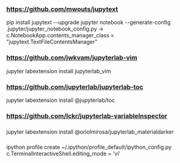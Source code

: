 ### https://github.com/mwouts/jupytext
pip install jupytext --upgrade
jupyter notebook --generate-config
.jupyter/jupyter_notebook_config.py -> c.NotebookApp.contents_manager_class = "jupytext.TextFileContentsManager"

### https://github.com/jwkvam/jupyterlab-vim
jupyter labextension install jupyterlab_vim
### https://github.com/jupyterlab/jupyterlab-toc
jupyter labextension install @jupyterlab/toc
### https://github.com/lckr/jupyterlab-variableInspector
###
jupyter labextension install @oriolmirosa/jupyterlab_materialdarker

###
ipython profile create
~/.ipython/profile_default/ipython_config.py
c.TerminalInteractiveShell.editing_mode = 'vi'
